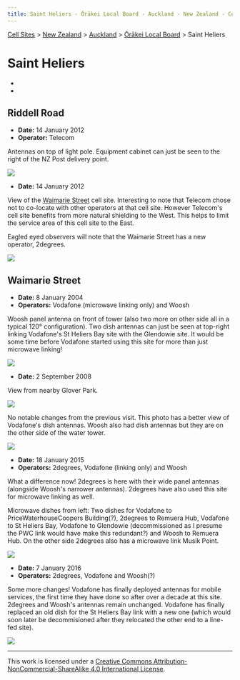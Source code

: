 ```yaml
---
title: Saint Heliers - Ōrākei Local Board - Auckland - New Zealand - Cell Sites
---
```


[Cell Sites](../../../) > [New Zealand](../../) > [Auckland](../) > [Ōrākei Local Board](./) > Saint Heliers

# Saint Heliers

*
*

## Riddell Road

* **Date:** 14 January 2012
* **Operator:** Telecom

Antennas on top of light pole. Equipment cabinet can just be seen to the right of the NZ Post delivery point.

![](https://f001.backblazeb2.com/file/CellSites/NZ/AUK/%C5%8Cr%C4%81kei/20120114-202414.jpg)

* **Date:** 14 January 2012

View of the [Waimarie Street](#waimarie-street) cell site. Interesting to note that Telecom chose not to co-locate with
other operators at that cell site. However Telecom's cell site benefits from more natural shielding to the West. This
helps to limit the service area of this cell site to the East.

Eagled eyed observers will note that the Waimarie Street has a new operator, 2degrees.

![](https://f001.backblazeb2.com/file/CellSites/NZ/AUK/%C5%8Cr%C4%81kei/20120114-202429.jpg)

## Waimarie Street

* **Date:** 8 January 2004
* **Operators:** Vodafone (microwave linking only) and Woosh

Woosh panel antenna on front of tower (also two more on other side all in a typical 120&deg; configuration). Two dish
antennas can just be seen at top-right linking Vodafone's St Heliers Bay site with the Glendowie site. It would be some
time before Vodafone started using this site for more than just microwave linking!

![](https://f001.backblazeb2.com/file/CellSites/NZ/AUK/%C5%8Cr%C4%81kei/20040108-145343.jpg)

* **Date:** 2 September 2008

View from nearby Glover Park.

![](https://f001.backblazeb2.com/file/CellSites/NZ/AUK/%C5%8Cr%C4%81kei/20080902-145932.jpg)

No notable changes from the previous visit. This photo has a better view of Vodafone's dish antennas. Woosh also had
dish antennas but they are on the other side of the water tower.

![](https://f001.backblazeb2.com/file/CellSites/NZ/AUK/%C5%8Cr%C4%81kei/20080902-145502.jpg)

* **Date:** 18 January 2015
* **Operators:** 2degrees, Vodafone (linking only) and Woosh

What a difference now! 2degrees is here with their wide panel antennas (alongside Woosh's narrower antennas). 2degrees
have also used this site for microwave linking as well.

Microwave dishes from left: Two dishes for Vodafone to PriceWaterhouseCoopers Building(?), 2degrees to Remuera Hub,
Vodafone to St Heliers Bay, Vodafone to Glendowie (decommissioned as I presume the PWC link would have make this
redundant?) and Woosh to Remuera Hub.  On the other side 2degrees also has a microwave link Musik Point.

![](https://f001.backblazeb2.com/file/CellSites/NZ/AUK/%C5%8Cr%C4%81kei/20151018-143736.jpg)

* **Date:** 7 January 2016
* **Operators:** 2degrees, Vodafone and Woosh(?)

Some more changes! Vodafone has finally deployed antennas for mobile services, the first time they have done so after
over a decade at this site. 2degrees and Woosh's antennas remain unchanged. Vodafone has finally replaced an old dish
for the St Heliers Bay link with a new one (which would soon later be decommisioned after they relocated the other
end to a line-fed site).

![](https://f001.backblazeb2.com/file/CellSites/NZ/AUK/%C5%8Cr%C4%81kei/20160107-173252.jpg)

---

This work is licensed under a [Creative Commons Attribution-NonCommercial-ShareAlike 4.0 International License](http://creativecommons.org/licenses/by-nc-sa/4.0/).
